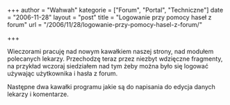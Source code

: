 +++
author = "Wahwah"
kategorie = ["Forum", "Portal", "Techniczne"]
date = "2006-11-28"
layout = "post"
title = "Logowanie przy pomocy haseł z forum"
url = "/2006/11/28/logowanie-przy-pomocy-hasel-z-forum/"

+++

Wieczorami pracuję nad nowym kawałkiem naszej strony, nad modułem polecanych lekarzy. Przechodzę teraz przez niezbyt wdzięczne fragmenty, na przykład wczoraj siedziałem nad tym żeby można było się logować używając użytkownika i hasła z forum.

Następne dwa kawałki programu jakie są do napisania do edycja danych lekarzy i komentarze.